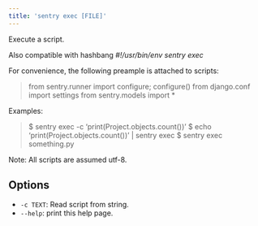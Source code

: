 ```yaml
---
title: 'sentry exec [FILE]'
---
```


Execute a script.

Also compatible with hashbang _#!/usr/bin/env sentry exec_

For convenience, the following preample is attached to scripts:

> from sentry.runner import configure; configure() from django.conf import settings from sentry.models import *

Examples:

> $ sentry exec -c ‘print(Project.objects.count())’ $ echo ‘print(Project.objects.count())’ \| sentry exec $ sentry exec something.py

Note: All scripts are assumed utf-8.

## Options

-   `-c TEXT`: Read script from string.
-   `--help`: print this help page.
